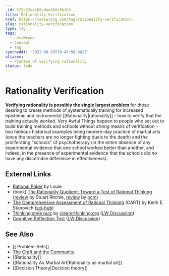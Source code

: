 ```yaml
---
_id: 5f5c37ee1b5cdee568cfb163
title: Rationality Verification
href: https://lesswrong.com/tag/rationality-verification
slug: rationality-verification
type: tag
tags:
  - LessWrong
  - Concept
  - Tag
synchedAt: '2022-08-29T10:47:58.942Z'
aliases:
  - Problem of verifying rationality
status: todo
---
```


# Rationality Verification

**Verifying rationality is possibly the single largest problem** for those desiring to create methods of systematically training for increased epistemic and instrumental [[Rationality|rationality]] \- how to verify that the training actually *worked*. Very Awful Things happen to people who set out to build training methods and schools without *strong* means of verification - two hideous historical examples being modern-day practice of martial arts (once the teachers are no longer fighting duels to the death) and the proliferating "schools" of psychotherapy (in the entire absence of any experimental evidence that one school worked better than another, and indeed, in the presence of experimental evidence that the schools did *no* have any discernible difference in effectiveness).

## External Links

- [Rational Poker](http://rationalpoker.com/) by Louie
- (book) [The Rationality Quotient: Toward a Test of Rational Thinking](https://mitpress.mit.edu/books/rationality-quotient) ([review](https://www.sciencedirect.com/science/article/abs/pii/S0160289616303555) by Stuart Ritchie, [review](http://www.bayesianinvestor.com/blog/index.php/2017/01/07/rationality-quotient/) by [pcm](https://www.lesswrong.com/users/pcm))
- [The Comprehensive Assessment of Rational Thinking](http://www.keithstanovich.com/Site/Research_on_Reasoning_files/Stanovich_EdPsy_2016.pdf) (CART) by Keith E. Stanovich ([sci-hub](https://sci-hub.se/10.1080/00461520.2015.1125787))
- [Thinking style quiz](http://programs.clearerthinking.org/how_rational_are_you_really_take_the_test.html) by [clearerthinking.org](https://www.clearerthinking.org/) ([LW Discussion](https://www.lesswrong.com/posts/R2mPGwFvXSy4nCMgj/take-the-rationality-test-to-determine-your-rational#ChMTSFFZGPakafojF))
- [Cognitive Reflection Test](https://en.wikipedia.org/wiki/Cognitive_reflection_test) ([LW Discussion](https://www.lesswrong.com/posts/vk2yS8osapSch9Cz2/the-bat-and-ball-problem-revisited))

## See Also

- [[ Problem-Sets]]
- [The Craft and the Community](https://www.lesswrong.com/tag/the-craft-and-the-community)
- [[Rationality]]
- [[Rationality As Martial Art|Rationality as martial art]]
- [[Decision Theory|Decision theory]]
